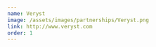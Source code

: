 ```yaml
---
name: Veryst
image: /assets/images/partnerships/Veryst.png
link: http://www.veryst.com
order: 1
---
```

